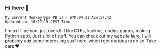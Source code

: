 ### Hi there 👋
<!-- PB START -->
```
My current MonkeyType PB is - WPM:94.21 Acc:97.42
Updated on: 16:17:15 CEST Time
```
<!-- PB END -->
I'm an IT person, just overall. I like CTFs, hacking, coding games, making Python apps. Just a lot of stuff.
You can check out my website [here](https://skill3472.github.io/).
I will probably add some interesting stuff here, when I get the idea to do so. Take care ❤️
